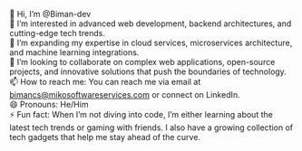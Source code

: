 👋 Hi, I’m @Biman-dev  
👀 I’m interested in advanced web development, backend architectures, and cutting-edge tech trends.  
🌱 I’m expanding my expertise in cloud services, microservices architecture, and machine learning integrations.  
💞️ I’m looking to collaborate on complex web applications, open-source projects, and innovative solutions that push the boundaries of technology.  
📫 How to reach me: You can reach me via email at bimancs@mikosoftwareservices.com or connect on LinkedIn.  
😄 Pronouns: He/Him  
⚡ Fun fact: When I’m not diving into code, I’m either learning about the latest tech trends or gaming with friends. I also have a growing collection of tech gadgets that help me stay ahead of the curve.
